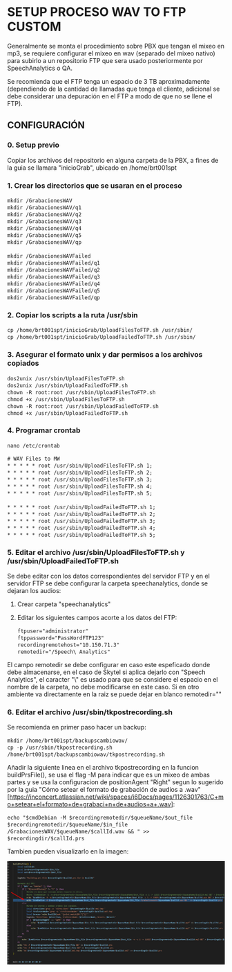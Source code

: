 # SETUP PROCESO WAV TO FTP CUSTOM

Generalmente se monta el procedimiento sobre PBX que tengan el mixeo en mp3, se requiere configurar el mixeo en wav (separado del mixeo nativo) para subirlo a un repositorio FTP que sera usado posteriormente por SpeechAnalytics o QA.

Se recomienda que el FTP tenga un espacio de 3 TB aproximadamente (dependiendo de la cantidad de llamadas que tenga el cliente, adicional se debe considerar una depuración en el FTP a modo de que no se llene el FTP).

## CONFIGURACIÓN

### 0. Setup previo

Copiar los archivos del repositorio en alguna carpeta de la PBX, a fines de la guia se llamara "inicioGrab", ubicado en /home/brt001spt

### 1. Crear los directorios que se usaran en el proceso
 
```
mkdir /GrabacionesWAV
mkdir /GrabacionesWAV/q1
mkdir /GrabacionesWAV/q2
mkdir /GrabacionesWAV/q3
mkdir /GrabacionesWAV/q4
mkdir /GrabacionesWAV/q5
mkdir /GrabacionesWAV/qp

mkdir /GrabacionesWAVFailed
mkdir /GrabacionesWAVFailed/q1
mkdir /GrabacionesWAVFailed/q2
mkdir /GrabacionesWAVFailed/q3
mkdir /GrabacionesWAVFailed/q4
mkdir /GrabacionesWAVFailed/q5
mkdir /GrabacionesWAVFailed/qp
```

### 2. Copiar los scripts a la ruta /usr/sbin

```
cp /home/brt001spt/inicioGrab/UploadFilesToFTP.sh /usr/sbin/
cp /home/brt001spt/inicioGrab/UploadFailedToFTP.sh /usr/sbin/
```

### 3. Asegurar el formato unix y dar permisos a los archivos copiados

```
dos2unix /usr/sbin/UploadFilesToFTP.sh
dos2unix /usr/sbin/UploadFailedToFTP.sh
chown -R root:root /usr/sbin/UploadFilesToFTP.sh
chmod +x /usr/sbin/UploadFilesToFTP.sh
chown -R root:root /usr/sbin/UploadFailedToFTP.sh
chmod +x /usr/sbin/UploadFailedToFTP.sh
```

### 4. Programar crontab

```
nano /etc/crontab
```

```
# WAV Files to MW
* * * * * root /usr/sbin/UploadFilesToFTP.sh 1;
* * * * * root /usr/sbin/UploadFilesToFTP.sh 2;
* * * * * root /usr/sbin/UploadFilesToFTP.sh 3;
* * * * * root /usr/sbin/UploadFilesToFTP.sh 4;
* * * * * root /usr/sbin/UploadFilesToFTP.sh 5;

* * * * * root /usr/sbin/UploadFailedToFTP.sh 1;
* * * * * root /usr/sbin/UploadFailedToFTP.sh 2;
* * * * * root /usr/sbin/UploadFailedToFTP.sh 3;
* * * * * root /usr/sbin/UploadFailedToFTP.sh 4;
* * * * * root /usr/sbin/UploadFailedToFTP.sh 5;
```

### 5. Editar el archivo /usr/sbin/UploadFilesToFTP.sh y /usr/sbin/UploadFailedToFTP.sh

Se debe editar con los datos correspondientes del servidor FTP y en el servidor FTP se debe configurar la carpeta speechanalytics, donde se dejaran los audios:

1. Crear carpeta "speechanalytics"
2. Editar los siguientes campos acorte a los datos del FTP:

    ```
    ftpuser="administrator"
    ftppassword="PassWordFTP123"
    recordingremotehost="10.150.71.3"
    remotedir="/Speech\ Analytics"
    ```

El campo remotedir se debe configurar en caso este espeficado donde debe almacenarse, en el caso de Skytel si aplica dejarlo con "Speech Analytics", el caracter "\\" es usado para que se considere el espacio en el nombre de la carpeta, no debe modificarse en este caso. Si en otro ambiente va directamente en la raiz se puede dejar en blanco remotedir=""

### 6. Editar el archivo /usr/sbin/tkpostrecording.sh

Se recomienda en primer paso hacer un backup:

```
mkdir /home/brt001spt/backupscambiowav/
cp -p /usr/sbin/tkpostrecording.sh /home/brt001spt/backupscambiowav/tkpostrecording.sh
```

Añadir la siguiente linea en el archivo tkpostrecording en la funcion buildPrsFile(), se usa el flag -M para indicar que es un mixeo de ambas partes y se usa la configuracion de positionAgent "Right" segun lo sugerido por la guia "Cómo setear el formato de grabación de audios a .wav" [https://inconcert.atlassian.net/wiki/spaces/i6Docs/pages/1126301763/C+mo+setear+el+formato+de+grabaci+n+de+audios+a+.wav]:

```
echo "$cmdDebian -M $recordingremotedir/$queueName/$out_file $recordingremotedir/$queueName/$in_file /GrabacionesWAV/$queueName/$callId.wav && " >> $recordingdir/$callId.prs
```

Tambien pueden visualizarlo en la imagen:

![Imagen de referencia](assets/tkpostrecording.png)
